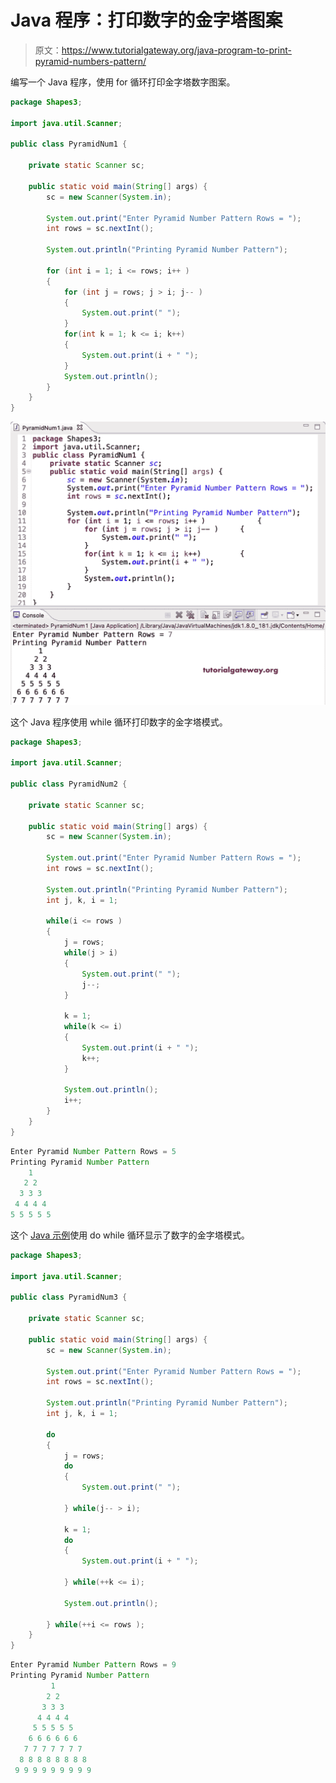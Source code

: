 # Java 程序：打印数字的金字塔图案

> 原文：<https://www.tutorialgateway.org/java-program-to-print-pyramid-numbers-pattern/>

编写一个 Java 程序，使用 for 循环打印金字塔数字图案。

```java
package Shapes3;

import java.util.Scanner;

public class PyramidNum1 {

	private static Scanner sc;

	public static void main(String[] args) {
		sc = new Scanner(System.in);

		System.out.print("Enter Pyramid Number Pattern Rows = ");
		int rows = sc.nextInt();

		System.out.println("Printing Pyramid Number Pattern");

		for (int i = 1; i <= rows; i++ ) 
		{
			for (int j = rows; j > i; j-- ) 
			{
				System.out.print(" ");
			}
			for(int k = 1; k <= i; k++) 
			{
				System.out.print(i + " ");
			}
			System.out.println();
		}
	}
}
```

![Java Program to Print Pyramid Numbers Pattern](img/5ee3702db7bbe79aa600ca8c655f1b56.png)

这个 Java 程序使用 while 循环打印数字的金字塔模式。

```java
package Shapes3;

import java.util.Scanner;

public class PyramidNum2 {

	private static Scanner sc;

	public static void main(String[] args) {
		sc = new Scanner(System.in);

		System.out.print("Enter Pyramid Number Pattern Rows = ");
		int rows = sc.nextInt();

		System.out.println("Printing Pyramid Number Pattern");
		int j, k, i = 1; 

		while(i <= rows ) 
		{
			j = rows;
			while(j > i) 
			{
				System.out.print(" ");
				j--;
			}

			k = 1; 
			while(k <= i) 
			{
				System.out.print(i + " ");
				k++;
			}

			System.out.println();
			i++;
		}
	}
}
```

```java
Enter Pyramid Number Pattern Rows = 5
Printing Pyramid Number Pattern
    1 
   2 2 
  3 3 3 
 4 4 4 4 
5 5 5 5 5 
```

这个 [Java 示例](https://www.tutorialgateway.org/learn-java-programs/)使用 do while 循环显示了数字的金字塔模式。

```java
package Shapes3;

import java.util.Scanner;

public class PyramidNum3 {

	private static Scanner sc;

	public static void main(String[] args) {
		sc = new Scanner(System.in);

		System.out.print("Enter Pyramid Number Pattern Rows = ");
		int rows = sc.nextInt();

		System.out.println("Printing Pyramid Number Pattern");
		int j, k, i = 1; 

		do
		{
			j = rows;
			do 
			{
				System.out.print(" ");

			} while(j-- > i);

			k = 1; 
			do
			{
				System.out.print(i + " ");

			} while(++k <= i);

			System.out.println();

		} while(++i <= rows );
	}
}
```

```java
Enter Pyramid Number Pattern Rows = 9
Printing Pyramid Number Pattern
         1 
        2 2 
       3 3 3 
      4 4 4 4 
     5 5 5 5 5 
    6 6 6 6 6 6 
   7 7 7 7 7 7 7 
  8 8 8 8 8 8 8 8 
 9 9 9 9 9 9 9 9 9 
```
